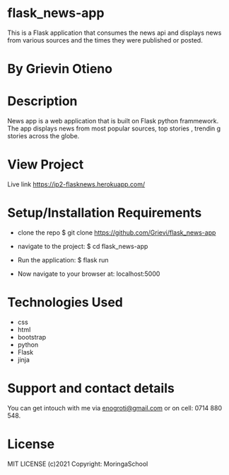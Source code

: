 # flask_news-app
This is a Flask application that consumes the news api and displays news from various sources and the times they were published or posted.
# By Grievin Otieno
# Description
News app is a web application  that is built on Flask python frammework. The app displays news from most popular sources, top stories , trendin g stories across the globe.

# View Project
 Live link https://ip2-flasknews.herokuapp.com/

# Setup/Installation Requirements
* clone the repo $ git clone https://github.com/Grievi/flask_news-app

* navigate to the project: $ cd flask_news-app

* Run the application: $ flask run

* Now navigate to your browser at: localhost:5000

# Technologies Used
* css
* html
* bootstrap
* python
* Flask
* jinja

# Support and contact details
You can get intouch with me via enogroti@gmail.com or on cell: 0714 880 548.


# License
MIT LICENSE (c)2021 Copyright: MoringaSchool
